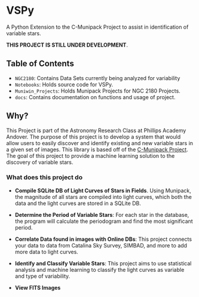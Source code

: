 # VSPy

A Python Extension to the C-Munipack Project to assist in identification of variable stars. 

**THIS PROJECT IS STILL UNDER DEVELOPMENT**.

## Table of Contents

* `NGC2180`: Contains Data Sets currently being analyzed for variability
* `Notebooks`: Holds source code for VSPy.
* `Muniwin_Projects`: Holds Munipack Projects for NGC 2180 Projects.
* `docs`: Contains documentation on functions and usage of project.

## Why?
This Project is part of the Astronomy Research Class at Phillips Academy Andover. The purpose of this project is to develop a system that would allow users to easily discover and identify existing and new variable stars in a given set of images. This library is based off of the [C-Munipack Project](http://c-munipack.sourceforge.net/). The goal of this project to provide a machine learning solution to the discovery of variable stars.
 

### What does this project do
* **Compile SQLite DB of Light Curves of Stars in Fields**. Using Munipack, the magnitude of all stars are compiled into light curves, which both the data and the light curves are stored in a SQLite DB.

* **Determine the Period of Variable Stars**: For each star in the database, the program will calculate the periodogram and find the most significant period.
 
* **Correlate Data found in images with Online DBs**: This project connects your data to data from Catalina Sky Survey, SIMBAD, and more to add more data to light curves.

* **Identify and Classify Variable Stars**: This project aims to use statistical analysis and machine learning to classify the light curves as variable and type of variability.

* **View FITS Images**


